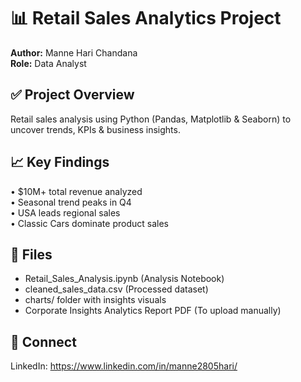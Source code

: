 
# 📊 Retail Sales Analytics Project
**Author:** Manne Hari Chandana  
**Role:** Data Analyst  

## ✅ Project Overview
Retail sales analysis using Python (Pandas, Matplotlib & Seaborn) to uncover trends, KPIs & business insights.

## 📈 Key Findings
• $10M+ total revenue analyzed  
• Seasonal trend peaks in Q4  
• USA leads regional sales  
• Classic Cars dominate product sales  

## 📌 Files
- Retail_Sales_Analysis.ipynb (Analysis Notebook)
- cleaned_sales_data.csv (Processed dataset)
- charts/ folder with insights visuals
- Corporate Insights Analytics Report PDF (To upload manually)

## 🤝 Connect
LinkedIn: https://www.linkedin.com/in/manne2805hari/
